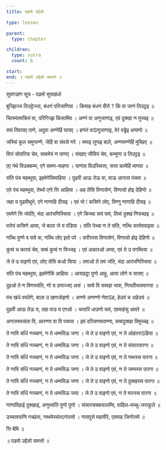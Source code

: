 ```yaml
---
title: पढमो उद्देसो

type: lesson

parent: 
  type: chapter

children: 
  type: sutra
  count: 6

start:
end: ॥ पढमो उद्देसो समत्तो ॥
---
```


सुयगडांग सूत्र - पढमो सुयखंधो

बुज्झिज्ज तिउट्टेज्जा, बंधणं परिजाणिया । 
किमाह बंधणं वीरो ? किं वा जाणं तिउट्टइ ॥

चित्तमंतमचित्तं वा, परिगिज्झ किसामिव ।
अण्णं वा अणुजाणाइ, एवं दुक्खा ण मुच्चइ ॥

सयं तिवायए पाणे, अदुवा अण्णेहिं घायए ।
हणंतं वाSणुजाणाइ, वेरं वड्ढेइ अप्पणो ॥

जस्सिं कुल समुप्पण्णे, जेहिं वा संवसे णरे ।
ममाइ लुप्पइ बाले, अण्णमण्णेहिं मुच्छिए ॥

वित्तं सोयरिया चेव, सव्वमेयं ण ताणए ।
संखाए जीवियं चेव, कम्मुणा उ तिउट्टइ ॥

एए गंथे विउक्कम्म, एगे समण-माहणा ।
याणंता विउस्सित्ता, सत्ता कामेहिं माणवा ॥

संति पंच महब्भूया, इहमेगेसिमाहिया ।
पुढवी आऊ तेऊ वा, वाऊ आगास पंचमा ॥

एते पंच महब्भूया, तेब्भो एगो त्ति आहिया ।
अह तेसिं विणासेणं, विणासो होइ देहिणो ॥

जहा य पुढवीथूभे, एगे णाणाहि दीसइ ।
एवं भो ! कसिणे लोए, विण्णु णाणाहि दीसइ ॥

एवमेगे त्ति जंपंति, मंदा आरंभणिस्सिया ।
एगे किच्चा सयं पावं, तिव्वं दुक्खं णियच्छइ ॥

पत्तेयं कसिणे आया, जे बाला जे य पंडिया ।
संति पेच्चा ण ते संति, णत्थि सत्तोववाइया ॥

णत्थि पुण्णे व पावे वा, णत्थि लोए इतो परे ।
सरीरस्स विणासेणं, विणासो होइ देहिणो ॥

कुव्वं च कारयं चेव, सव्वं कुव्वं ण विज्जइ ।
एवं अकारओ अप्पा, एवं ते उ पगब्भिया ॥

जे ते उ वाइणो एवं, लोए तेसिं कओ सिया ।
तमाओ ते तमं जंति, मंदा आरंभणिस्सिया ॥

संति पंच महब्भूया, इहमेगेसिं आहिया ।
आयछट्ठा पुणो आहु, आया लोगे य सासए ॥

दुहओ ते ण विणस्संति, णो य उप्पज्जए असं ।
सव्वे वि सव्वहा भावा, णियतीभावमागया ॥

पंच खंधे वयंतेगे, बाला उ खणजोइणो ।
अण्णो अणण्णो णेवाSह, हेउयं च अहेउयं ॥

पुढवी आऊ तेऊ य, तहा वाउ य एगओ ।
चत्तारि धाउणो रूवं, एवमाहंसु आवरे ॥

अगारमावसंता वि, आरण्णा वा वि पव्वया ।
इमं दरिसणमावण्णा, सव्वदुक्खा विमुच्चइ ॥

ते णावि संधिं णच्चाणं, ण ते धम्मविऊ जणा ।
जे ते उ वाइणो एवं, ण ते ओहंतराSहिया ॥

ते णावि संधिं णच्चाणं, ण ते धम्मविऊ जणा ।
जे ते उ वाइणो एवं, ण ते संसारपारगा ॥

ते णावि संधिं णच्चाणं, ण ते धम्मविऊ जणा ।
जे ते उ वाइणो एवं, ण ते गब्भस्स पारगा ॥

ते णावि संधिं णच्चाणं, ण ते धम्मविऊ जणा ।
जे ते उ वाइणो एवं, ण ते जम्मस्स पारगा ॥

ते णावि संधिं णच्चाणं, ण ते धम्मविऊ जणा ।
जे ते उ वाइणो एवं, ण ते दुक्खस्स पारगा ॥

ते णावि संधिं णच्चाणं, ण ते धम्मविऊ जया ।
जे ते उ वाइणो एवं, ण ते मारस्स पारगा ॥

णाणाविहाई दुक्खाइं, अणुभवंति पुणो पुणो ।
संसारचक्कवालम्मि, वाहिल-मच्चु-जराकुले ॥

उच्चावयाणि गच्छंता, गब्भमेस्संतऽणंतसो ।
णायपुत्ते महावीरे, एवमाह जिणोत्तमे ॥ 

त्ति बेमि ॥

॥ पढमो उद्देसो समत्तो ॥